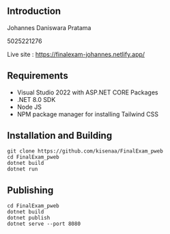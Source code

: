 ## Introduction
Johannes Daniswara Pratama

5025221276

Live site : https://finalexam-johannes.netlify.app/

## Requirements
- Visual Studio 2022 with ASP.NET CORE Packages
- .NET 8.0 SDK
- Node JS 
- NPM package manager for installing Tailwind CSS

## Installation and Building
```shell
git clone https://github.com/kisenaa/FinalExam_pweb
cd FinalExam_pweb
dotnet build
dotnet run
```

## Publishing 
```shell
cd FinalExam_pweb
dotnet build
dotnet publish
dotnet serve --port 8080
```